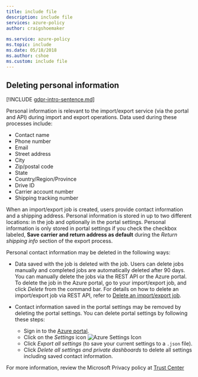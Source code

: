```yaml
---
title: include file
description: include file
services: azure-policy
author: craigshoemaker
 
ms.service: azure-policy
ms.topic: include
ms.date: 05/18/2018
ms.author: cshoe
ms.custom: include file
---
```


## Deleting personal information

[!INCLUDE [gdpr-intro-sentence.md](gdpr-intro-sentence.md)]

Personal information is relevant to the import/export service (via the portal and API) during import and export operations. Data used during these processes include:

- Contact name
- Phone number
- Email
- Street address
- City
- Zip/postal code
- State
- Country/Region/Province
- Drive ID
- Carrier account number
- Shipping tracking number

When an import/export job is created, users provide contact information and a shipping address. Personal information is stored in up to two different locations: in the job and optionally in the portal settings. Personal information is only stored in portal settings if you check the checkbox labeled, **Save carrier and return address as default** during the *Return shipping info* section of the export process.

Personal contact information may be deleted in the following ways:

- Data saved with the job is deleted with the job. Users can delete jobs manually and completed jobs are automatically deleted after 90 days. You can manually delete the jobs via the REST API or the Azure portal. To delete the job in the Azure portal, go to your import/export job, and click *Delete* from the command bar. For details on how to delete an import/export job via REST API, refer to [Delete an import/export job](/previous-versions/azure/storage/common/storage-import-export-cancelling-and-deleting-jobs).

- Contact information saved in the portal settings may be removed by deleting the portal settings. You can delete portal settings by following these steps:
  - Sign in to the [Azure portal](https://portal.azure.com).
  - Click on the *Settings* icon ![Azure Settings Icon](media/storage-import-export-delete-personal-info/azure-settings-icon.png)
  - Click *Export all settings* (to save your current settings to a `.json` file).
  - Click *Delete all settings and private dashboards* to delete all settings including saved contact information.

For more information, review the Microsoft Privacy policy at [Trust Center](https://www.microsoft.com/trustcenter)